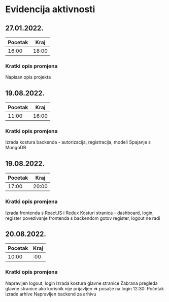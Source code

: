 # Evidencija aktivnosti

## 27.01.2022.
Pocetak | Kraj
------- | ----
16:00   | 18:00
### Kratki opis promjena
Napisan opis projekta

## 19.08.2022.
Pocetak | Kraj
------- | ----
11:00   | 16:00
### Kratki opis promjena
Izrada kostura backenda - autorizacija, registracija, modeli
Spajanje s MongoDB

## 19.08.2022.
Pocetak | Kraj
------- | ----
17:00   | 20:00
### Kratki opis promjena
Izrada frontenda s ReactJS i Redux
Kosturi stranica - dashboard, login, register
povezivanje frontenda s backendom
gotov register, logout ne radi

## 20.08.2022.
Pocetak | Kraj
------- | ----
10:00   | :00
### Kratki opis promjena
Napravljen logout, login
Izrada kostura glavne stranice
Zabrana pregleda glavne stranice ako korisnik nije prijavljen => posalje na login
12:30: Početak izrade arhive
Napravljen backend za arhivu
